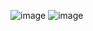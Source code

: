 ![image](https://github.com/EkaterinaPortfolio/Resume/assets/160839669/85f6e3a8-dc96-4c9b-a381-27ac7c36dd13)
![image](https://github.com/EkaterinaPortfolio/Resume/assets/160839669/8da7b8ba-545f-4382-bd23-c4288573318a)
